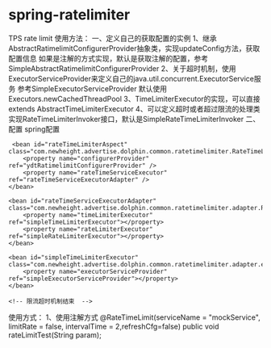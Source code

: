 # spring-ratelimiter
TPS rate limit
使用方法：
一、定义自己的获取配置的实例
1、继承AbstractRatimelimitConfigurerProvider抽象类，实现updateConfig方法，获取配置信息
如果是注解的方式实现，默认是获取注解的配置，参考SimpleAbstractRatimelimitConfigurerProvider
2、关于超时机制，使用ExecutorServiceProvider来定义自己的java.util.concurrent.ExecutorService服务
参考SimpleExecutorServiceProvider 默认使用Executors.newCachedThreadPool
3、TimeLimiterExecutor的实现，可以直接extends AbstractTimeLimiterExecutor
4、可以定义超时或者超过限流的处理类  实现RateTimeLimiterInvoker接口，默认是SimpleRateTimeLimiterInvoker
二、配置 spring配置
<!-- 配置注解类  -->
<!-- 限流超时机制开始  -->
	 <bean id="rateTimeLimiterAspect" class="com.newheight.advertise.dolphin.common.ratetimelimiter.RateTimeLimiterAspect">
		<property name="configurerProvider" ref="ydtRatimelimitConfigurerProvider" />
		<property name="rateTimeServiceExecutor" ref="rateTimeServiceExecutorAdapter" />
	</bean>
	
	<bean id="rateTimeServiceExecutorAdapter" class="com.newheight.advertise.dolphin.common.ratetimelimiter.adapter.RateTimeServiceExecutorAdapter">
		<property name="timeLimiterExecutor" ref="simpleTimeLimiterExecutor"></property>
		<property name="rateLimiterExecutor" ref="simpleRateLimiterExecutor"></property>
	</bean>
	
	<bean id="simpleTimeLimiterExecutor" class="com.newheight.advertise.dolphin.common.ratetimelimiter.adapter.executor.SimpleTimeLimiterExecutor">
		<property name="executorServiceProvider" ref="simpleExecutorServiceProvider"></property>
	</bean> 
	
	<!-- 限流超时机制结束  -->
使用方式：
1、使用注解方式
@RateTimeLimit(serviceName = "mockService", limitRate = false, intervalTime = 2,refreshCfg=false)
public void rateLimitTest(String param);
